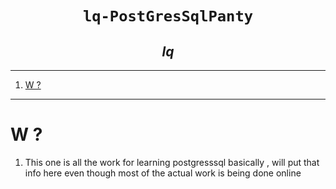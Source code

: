 
<h1 align="center"><code>lq-PostGresSqlPanty</code></h1>
<h2 align="center"><i>lq</i></h2>

----
1. [W ?](#w-)

----

# W ?
1. This one is all the work for learning postgresssql basically , will put that info here even though most of the actual work is being done online 




